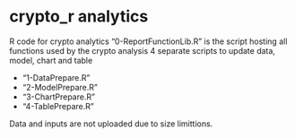 # crypto_r analytics
R code for crypto analytics
“0-ReportFunctionLib.R” is the script hosting all functions used by the crypto analysis
4 separate scripts to update data, model, chart and table
* “1-DataPrepare.R”
* “2-ModelPrepare.R”
* “3-ChartPrepare.R”
* “4-TablePrepare.R”

Data and inputs are not uploaded due to size limittions.
